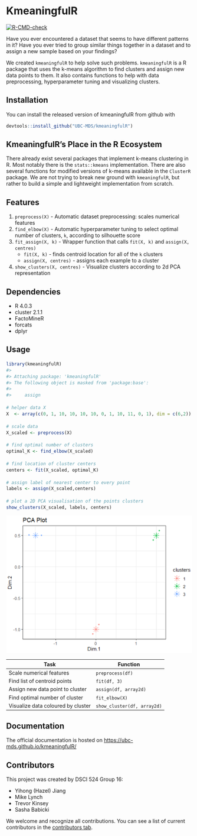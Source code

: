 
<!-- README.md is generated from README.Rmd. Please edit that file -->

# KmeaningfulR

<!-- badges: start -->

[![R-CMD-check](https://github.com/UBC-MDS/kmeaningfulR/workflows/R-CMD-check/badge.svg)](https://github.com/UBC-MDS/kmeaningfulR/actions)
<!-- badges: end -->

Have you ever encountered a dataset that seems to have different
patterns in it? Have you ever tried to group similar things together in
a dataset and to assign a new sample based on your findings?

We created `kmeaningfulR` to help solve such problems. `kmeaningfulR` is
a R package that uses the k-means algorithm to find clusters and assign
new data points to them. It also contains functions to help with data
preprocessing, hyperparameter tuning and visualizing clusters.

## Installation

You can install the released version of kmeaningfulR from github with

``` r
devtools::install_github("UBC-MDS/kmeaningfulR")
```

## KmeaningfulR’s Place in the R Ecosystem

There already exist several packages that implement k-means clustering
in R. Most notably there is the `stats::kmeans` implementation. There
are also several functions for modified versions of k-means available in
the `ClusterR` package. We are not trying to break new ground with
`kmeaningfulR`, but rather to build a simple and lightweight
implementation from scratch.

## Features

1.  `preprocess(X)` - Automatic dataset preprocessing: scales numerical
    features
2.  `find_elbow(X)` - Automatic hyperparameter tuning to select optimal
    number of clusters, `k`, according to silhouette score
3.  `fit_assign(X, k)` - Wrapper function that calls `fit(X, k)` and
    `assign(X, centres)`
      - `fit(X, k)` - finds centroid location for all of the `k`
        clusters
      - `assign(X, centres)` - assigns each example to a cluster
4.  `show_clusters(X, centres)` - Visualize clusters according to 2d PCA
    representation

## Dependencies

  - R 4.0.3
  - cluster 2.1.1
  - FactoMineR
  - forcats
  - dplyr

## Usage

``` r
library(kmeaningfulR)
#> 
#> Attaching package: 'kmeaningfulR'
#> The following object is masked from 'package:base':
#> 
#>     assign

# helper data X
X  <- array(c(0, 1, 10, 10, 10, 10, 0, 1, 10, 11, 0, 1), dim = c(6,2))

# scale data
X_scaled <- preprocess(X)

# find optimal number of clusters
optimal_K <- find_elbow(X_scaled)

# find location of cluster centers
centers <- fit(X_scaled, optimal_K)

# assign label of nearest center to every point
labels <- assign(X_scaled,centers)

# plot a 2D PCA visualisation of the points clusters
show_clusters(X_scaled, labels, centers)
```

![](sample_plot.png)

| Task                               | Function                    |
| ---------------------------------- | --------------------------- |
| Scale numerical features           | `preprocess(df)`            |
| Find list of centroid points       | `fit(df, 3)`                |
| Assign new data point to cluster   | `assign(df, array2d)`       |
| Find optimal number of cluster     | `fit_elbow(X)`              |
| Visualize data coloured by cluster | `show_cluster(df, array2d)` |

## Documentation

The official documentation is hosted on https://ubc-mds.github.io/kmeaningfulR/

## Contributors

This project was created by DSCI 524 Group 16:

  - Yihong (Hazel) Jiang
  - Mike Lynch
  - Trevor Kinsey
  - Sasha Babicki

We welcome and recognize all contributions. You can see a list of
current contributors in the [contributors
tab](https://github.com/UBC-MDS/kmeaningfulR/graphs/contributors).
